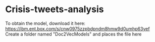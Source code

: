 # Crisis-tweets-analysis

To obtain the model, download it here: https://ibm.ent.box.com/s/cnw0975zzpbdpndm8hmw9d0umhp63yef
Create a folder named "Doc2VecModels" and places the file here

